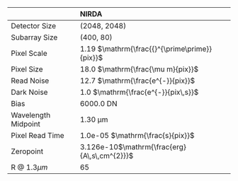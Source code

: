 |                     | NIRDA                                         |
|:--------------------|:----------------------------------------------|
| Detector Size       | (2048, 2048)                                  |
| Subarray Size       | (400, 80)                                     |
| Pixel Scale         | 1.19 $\mathrm{\frac{{}^{\prime\prime}}{pix}}$ |
| Pixel Size          | 18.0 $\mathrm{\frac{\mu m}{pix}}$             |
| Read Noise          | 12.7 $\mathrm{\frac{e^{-}}{pix}}$             |
| Dark Noise          | 1.0 $\mathrm{\frac{e^{-}}{pix\,s}}$           |
| Bias                | 6000.0 $\mathrm{DN}$                          |
| Wavelength Midpoint | 1.30 $\mathrm{\mu m}$                         |
| Pixel Read Time     | 1.0e-05 $\mathrm{\frac{s}{pix}}$              |
| Zeropoint           | 3.126e-10$\mathrm{\frac{erg}{A\,s\,cm^{2}}}$  |
| R @ 1.3$\mu m$      | 65                                            |
